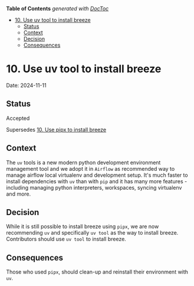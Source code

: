 <!--
 Licensed to the Apache Software Foundation (ASF) under one
 or more contributor license agreements.  See the NOTICE file
 distributed with this work for additional information
 regarding copyright ownership.  The ASF licenses this file
 to you under the Apache License, Version 2.0 (the
 "License"); you may not use this file except in compliance
 with the License.  You may obtain a copy of the License at

   http://www.apache.org/licenses/LICENSE-2.0

 Unless required by applicable law or agreed to in writing,
 software distributed under the License is distributed on an
 "AS IS" BASIS, WITHOUT WARRANTIES OR CONDITIONS OF ANY
 KIND, either express or implied.  See the License for the
 specific language governing permissions and limitations
 under the License.
 -->

<!-- START doctoc generated TOC please keep comment here to allow auto update -->
<!-- DON'T EDIT THIS SECTION, INSTEAD RE-RUN doctoc TO UPDATE -->
**Table of Contents**  *generated with [DocToc](https://github.com/thlorenz/doctoc)*

- [10. Use uv tool to install breeze](#10-use-uv-tool-to-install-breeze)
  - [Status](#status)
  - [Context](#context)
  - [Decision](#decision)
  - [Consequences](#consequences)

<!-- END doctoc generated TOC please keep comment here to allow auto update -->

# 10. Use uv tool to install breeze

Date: 2024-11-11

## Status

Accepted

Supersedes [10. Use pipx to install breeze](0010-use-pipx-to-install-breeze.md)

## Context

The ``uv`` tools is a new modern python development environment management tool
and we adopt it in ``Airflow``  as recommended way to manage airflow local virtualenv and development
setup. It's much faster to install dependencies with ``uv`` than with ``pip`` and it has many
more features - including managing python interpreters, workspaces, syncing virtualenv and more.

## Decision

While it is still possible to install breeze using ``pipx``, we are now recommending ``uv`` and specifically
``uv tool`` as the way to install breeze. Contributors should use ``uv tool`` to install breeze.

## Consequences

Those who used ``pipx``, should clean-up and reinstall their environment with ``uv``.
